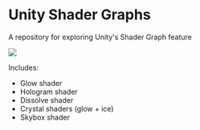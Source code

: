 # Unity Shader Graphs
A repository for exploring Unity's Shader Graph feature

![](https://media.giphy.com/media/55vDjo1ccm1xnagsRh/giphy.gif)

Includes: 
* Glow shader
* Hologram shader
* Dissolve shader
* Crystal shaders (glow + ice)
* Skybox shader
